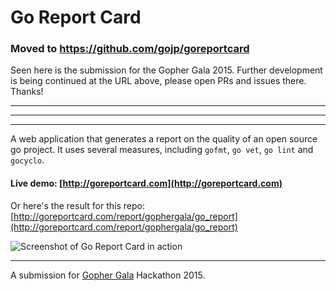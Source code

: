 # Go Report Card

### Moved to https://github.com/gojp/goreportcard

Seen here is the submission for the Gopher Gala 2015. Further development is being continued at the URL above, please open PRs and issues there. Thanks!

******
******
******

A web application that generates a report on the quality of an open source go project. It uses several measures, including `gofmt`, `go vet`, `go lint` and `gocyclo`.

#### Live demo: [http://goreportcard.com](http://goreportcard.com)

Or here's the result for this repo: [http://goreportcard.com/report/gophergala/go_report](http://goreportcard.com/report/gophergala/go_report)

![Screenshot of Go Report Card in action](https://cloud.githubusercontent.com/assets/1121616/5891942/a2a38b8e-a4f1-11e4-82e3-29b25137f09b.png)

******

A submission for [Gopher Gala](http://gophergala.com/) Hackathon 2015.
